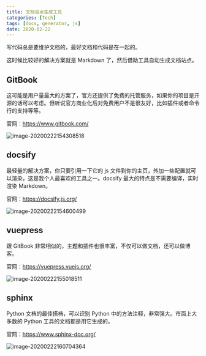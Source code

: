 ```yaml
---
title: 文档站点生成工具
categories: [Tech]
tags: [docs, generator, js]
date: 2020-02-22
---
```


写代码总是要维护文档的，最好文档和代码是在一起的。

<!-- more -->

这时候比较好的解决方案就是 Markdown 了，然后借助工具自动生成文档站点。

## GitBook

这可能是用户量最大的方案了，官方还提供了免费的托管服务，如果你的项目是开源的话可以考虑。但听说官方商业化后对免费用户不是很友好，比如插件或者命令行的支持等等。

官网：https://www.gitbook.com/

![image-20200222154308518](https://image.tobyqin.cn/image-20200222154308518.png)

## docsify

最轻量的解决方案，你只要引用一下它的 js 文件到你的主页，外加一些配置就可以渲染，这是我个人最喜欢的工具之一。docsify 最大的特点是不需要编译，实时渲染 Markdown。

官网：https://docsify.js.org/

![image-20200222154600499](https://image.tobyqin.cn/image-20200222154600499.png)

## vuepress

跟 GitBook 非常相似的，主题和插件也很丰富，不仅可以做文档，还可以做博客。

官网：https://vuepress.vuejs.org/

![image-20200222155018511](https://image.tobyqin.cn/image-20200222155018511.png)

## sphinx

Python 文档的最佳搭档，可以识别 Python 中的方法注释，非常强大。市面上大多数的 Python 工具的文档都是用它生成的。

官网：https://www.sphinx-doc.org/

![image-20200222160704364](https://image.tobyqin.cn/image-20200222160704364.png)

